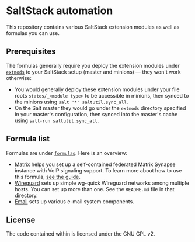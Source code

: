 # SaltStack automation

This repository contains various SaltStack extension modules as well as formulas you can use.

## Prerequisites

The formulas generally require you deploy the extension modules under [`extmods`](extmods/) to your SaltStack setup (master and minions) — they won't work otherwise:

* You would generally deploy these extension modules under your file roots `states/_<module type>` to be accessible in minions, then synced to the minions using `salt '*' saltutil.sync_all`.
* On the Salt master they would go under the `extmods` directory specified in your master's configuration, then synced into the master's cache using `salt-run saltutil.sync_all`.

## Formula list

Formulas are under [`formulas`](formulas/).  Here is an overview:

* [Matrix](formulas/matrix/) helps you set up a self-contained federated Matrix Synapse instance with VoIP signaling support.  To learn more about how to use this formula, [see the guide](https://rudd-o.com/linux-and-free-software/matrix-in-a-box).
* [Wireguard](formulas/wireguard/) sets up simple wg-quick Wireguard networks among multiple hosts.  You can set up more than one.  See the `README.md` file in that directory.
* [Email](formulas/email) sets up various e-mail system components.

## License

The code contained within is licensed under the GNU GPL v2.
